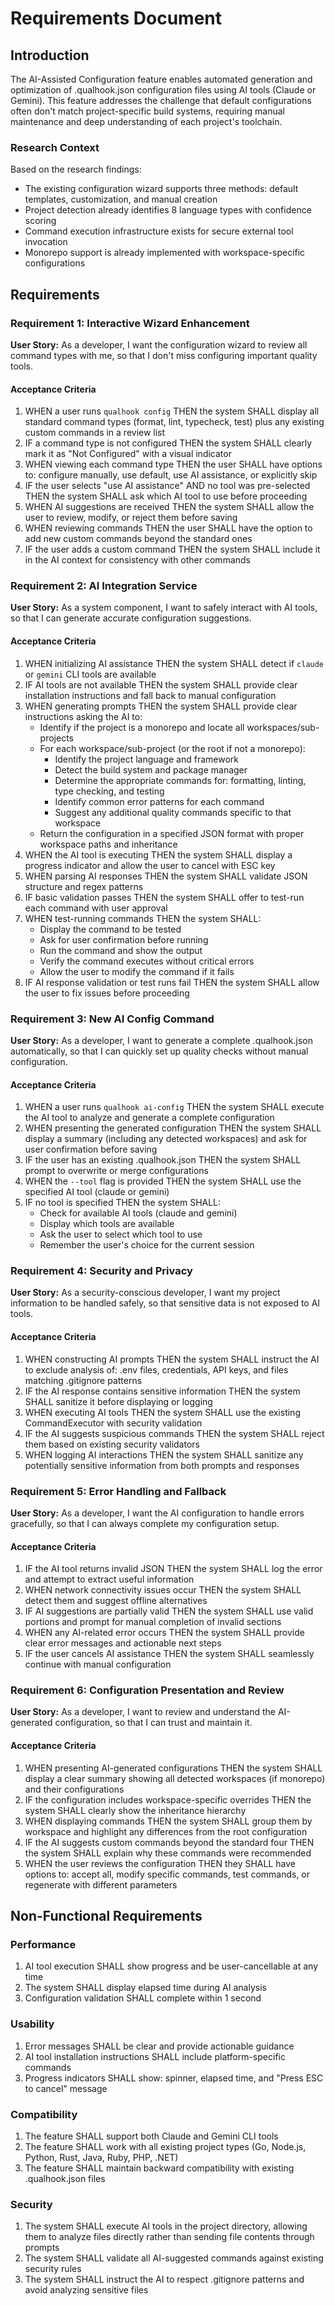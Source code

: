 # Requirements Document

## Introduction
The AI-Assisted Configuration feature enables automated generation and optimization of .qualhook.json configuration files using AI tools (Claude or Gemini). This feature addresses the challenge that default configurations often don't match project-specific build systems, requiring manual maintenance and deep understanding of each project's toolchain.

### Research Context
Based on the research findings:
- The existing configuration wizard supports three methods: default templates, customization, and manual creation
- Project detection already identifies 8 language types with confidence scoring
- Command execution infrastructure exists for secure external tool invocation
- Monorepo support is already implemented with workspace-specific configurations

## Requirements

### Requirement 1: Interactive Wizard Enhancement
**User Story:** As a developer, I want the configuration wizard to review all command types with me, so that I don't miss configuring important quality tools.

#### Acceptance Criteria
1. WHEN a user runs `qualhook config` THEN the system SHALL display all standard command types (format, lint, typecheck, test) plus any existing custom commands in a review list
2. IF a command type is not configured THEN the system SHALL clearly mark it as "Not Configured" with a visual indicator
3. WHEN viewing each command type THEN the user SHALL have options to: configure manually, use default, use AI assistance, or explicitly skip
4. IF the user selects "use AI assistance" AND no tool was pre-selected THEN the system SHALL ask which AI tool to use before proceeding
5. WHEN AI suggestions are received THEN the system SHALL allow the user to review, modify, or reject them before saving
6. WHEN reviewing commands THEN the user SHALL have the option to add new custom commands beyond the standard ones
7. IF the user adds a custom command THEN the system SHALL include it in the AI context for consistency with other commands

### Requirement 2: AI Integration Service
**User Story:** As a system component, I want to safely interact with AI tools, so that I can generate accurate configuration suggestions.

#### Acceptance Criteria
1. WHEN initializing AI assistance THEN the system SHALL detect if `claude` or `gemini` CLI tools are available
2. IF AI tools are not available THEN the system SHALL provide clear installation instructions and fall back to manual configuration
3. WHEN generating prompts THEN the system SHALL provide clear instructions asking the AI to:
   - Identify if the project is a monorepo and locate all workspaces/sub-projects
   - For each workspace/sub-project (or the root if not a monorepo):
     - Identify the project language and framework
     - Detect the build system and package manager
     - Determine the appropriate commands for: formatting, linting, type checking, and testing
     - Identify common error patterns for each command
     - Suggest any additional quality commands specific to that workspace
   - Return the configuration in a specified JSON format with proper workspace paths and inheritance
4. WHEN the AI tool is executing THEN the system SHALL display a progress indicator and allow the user to cancel with ESC key
5. WHEN parsing AI responses THEN the system SHALL validate JSON structure and regex patterns
6. IF basic validation passes THEN the system SHALL offer to test-run each command with user approval
7. WHEN test-running commands THEN the system SHALL:
   - Display the command to be tested
   - Ask for user confirmation before running
   - Run the command and show the output
   - Verify the command executes without critical errors
   - Allow the user to modify the command if it fails
8. IF AI response validation or test runs fail THEN the system SHALL allow the user to fix issues before proceeding

### Requirement 3: New AI Config Command
**User Story:** As a developer, I want to generate a complete .qualhook.json automatically, so that I can quickly set up quality checks without manual configuration.

#### Acceptance Criteria
1. WHEN a user runs `qualhook ai-config` THEN the system SHALL execute the AI tool to analyze and generate a complete configuration
2. WHEN presenting the generated configuration THEN the system SHALL display a summary (including any detected workspaces) and ask for user confirmation before saving
3. IF the user has an existing .qualhook.json THEN the system SHALL prompt to overwrite or merge configurations
4. WHEN the `--tool` flag is provided THEN the system SHALL use the specified AI tool (claude or gemini)
5. IF no tool is specified THEN the system SHALL:
   - Check for available AI tools (claude and gemini)
   - Display which tools are available
   - Ask the user to select which tool to use
   - Remember the user's choice for the current session

### Requirement 4: Security and Privacy
**User Story:** As a security-conscious developer, I want my project information to be handled safely, so that sensitive data is not exposed to AI tools.

#### Acceptance Criteria
1. WHEN constructing AI prompts THEN the system SHALL instruct the AI to exclude analysis of: .env files, credentials, API keys, and files matching .gitignore patterns
2. IF the AI response contains sensitive information THEN the system SHALL sanitize it before displaying or logging
3. WHEN executing AI tools THEN the system SHALL use the existing CommandExecutor with security validation
4. IF the AI suggests suspicious commands THEN the system SHALL reject them based on existing security validators
5. WHEN logging AI interactions THEN the system SHALL sanitize any potentially sensitive information from both prompts and responses

### Requirement 5: Error Handling and Fallback
**User Story:** As a developer, I want the AI configuration to handle errors gracefully, so that I can always complete my configuration setup.

#### Acceptance Criteria
1. IF the AI tool returns invalid JSON THEN the system SHALL log the error and attempt to extract useful information
2. WHEN network connectivity issues occur THEN the system SHALL detect them and suggest offline alternatives
3. IF AI suggestions are partially valid THEN the system SHALL use valid portions and prompt for manual completion of invalid sections
4. WHEN any AI-related error occurs THEN the system SHALL provide clear error messages and actionable next steps
5. IF the user cancels AI assistance THEN the system SHALL seamlessly continue with manual configuration

### Requirement 6: Configuration Presentation and Review
**User Story:** As a developer, I want to review and understand the AI-generated configuration, so that I can trust and maintain it.

#### Acceptance Criteria
1. WHEN presenting AI-generated configurations THEN the system SHALL display a clear summary showing all detected workspaces (if monorepo) and their configurations
2. IF the configuration includes workspace-specific overrides THEN the system SHALL clearly show the inheritance hierarchy
3. WHEN displaying commands THEN the system SHALL group them by workspace and highlight any differences from the root configuration
4. IF the AI suggests custom commands beyond the standard four THEN the system SHALL explain why these commands were recommended
5. WHEN the user reviews the configuration THEN they SHALL have options to: accept all, modify specific commands, test commands, or regenerate with different parameters

## Non-Functional Requirements

### Performance
1. AI tool execution SHALL show progress and be user-cancellable at any time
2. The system SHALL display elapsed time during AI analysis
3. Configuration validation SHALL complete within 1 second

### Usability
1. Error messages SHALL be clear and provide actionable guidance
2. AI tool installation instructions SHALL include platform-specific commands
3. Progress indicators SHALL show: spinner, elapsed time, and "Press ESC to cancel" message

### Compatibility
1. The feature SHALL support both Claude and Gemini CLI tools
2. The feature SHALL work with all existing project types (Go, Node.js, Python, Rust, Java, Ruby, PHP, .NET)
3. The feature SHALL maintain backward compatibility with existing .qualhook.json files

### Security
1. The system SHALL execute AI tools in the project directory, allowing them to analyze files directly rather than sending file contents through prompts
2. The system SHALL validate all AI-suggested commands against existing security rules
3. The system SHALL instruct the AI to respect .gitignore patterns and avoid analyzing sensitive files